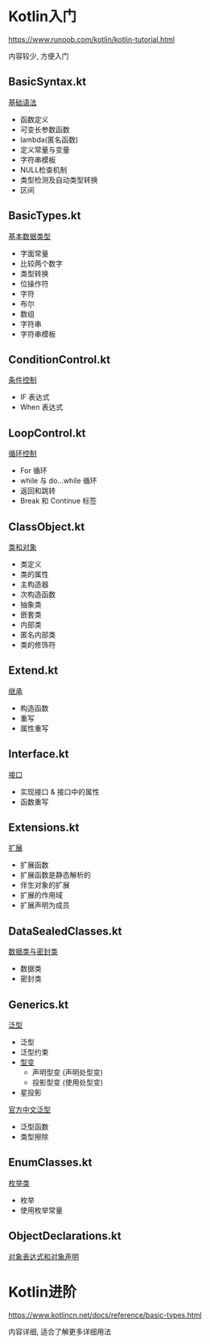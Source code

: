 # Kotlin入门
<https://www.runoob.com/kotlin/kotlin-tutorial.html>

内容较少, 方便入门

## BasicSyntax.kt

[基础语法](https://www.runoob.com/kotlin/kotlin-basic-syntax.html)

* 函数定义
* 可变长参数函数
* lambda(匿名函数)
* 定义常量与变量
* 字符串模板
* NULL检查机制
* 类型检测及自动类型转换
* 区间

## BasicTypes.kt

[基本数据类型](https://www.runoob.com/kotlin/kotlin-basic-types.html)

* 字面常量
* 比较两个数字
* 类型转换
* 位操作符
* 字符
* 布尔
* 数组
* 字符串
* 字符串模板

## ConditionControl.kt

[条件控制](https://www.runoob.com/kotlin/kotlin-condition-control.html)

* IF 表达式
* When 表达式

## LoopControl.kt

[循环控制](https://www.runoob.com/kotlin/kotlin-loop-control.html)

* For 循环
* while 与 do...while 循环
* 返回和跳转
* Break 和 Continue 标签

## ClassObject.kt

[类和对象](https://www.runoob.com/kotlin/kotlin-class-object.html)

* 类定义
* 类的属性
* 主构造器
* 次构造函数
* 抽象类
* 嵌套类
* 内部类
* 匿名内部类
* 类的修饰符

## Extend.kt

[继承](https://www.runoob.com/kotlin/kotlin-extend.html)

* 构造函数
* 重写
* 属性重写

## Interface.kt

[接口](https://www.runoob.com/kotlin/kotlin-interface.html)

* 实现接口 & 接口中的属性
* 函数重写

## Extensions.kt

[扩展](https://www.runoob.com/kotlin/kotlin-extensions.html)

* 扩展函数
* 扩展函数是静态解析的
* 伴生对象的扩展
* 扩展的作用域
* 扩展声明为成员

## DataSealedClasses.kt

[数据类与密封类](https://www.runoob.com/kotlin/kotlin-data-sealed-classes.html)

* 数据类
* 密封类

## Generics.kt

[泛型](https://www.runoob.com/kotlin/kotlin-generics.html)

* 泛型
* 泛型约束
* [型变]((https://zh.wikipedia.org/wiki/%E5%8D%8F%E5%8F%98%E4%B8%8E%E9%80%86%E5%8F%98))
    * 声明型变 (声明处型变)
    * 投影型变 (使用处型变)
* 星投影

[官方中文泛型](https://www.kotlincn.net/docs/reference/generics.html)

* 泛型函数
* 类型擦除

## EnumClasses.kt

[枚举类](https://www.runoob.com/kotlin/kotlin-enum-classes.html)

* 枚举
* 使用枚举常量

## ObjectDeclarations.kt

[对象表达式和对象声明](https://www.runoob.com/kotlin/kotlin-object-declarations.html)

# Kotlin进阶

<https://www.kotlincn.net/docs/reference/basic-types.html>

内容详细, 适合了解更多详细用法
